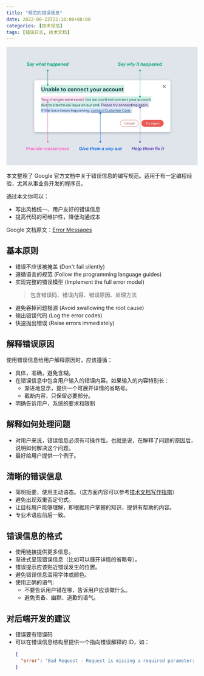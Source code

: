 ```yaml
---
title: "规范的错误信息"
date: 2022-08-23T22:18:00+08:00
categories: [技术规范]
tags: [错误日志, 技术文档]
---
```


![](/images/20221031083917.png)

本文整理了 Google 官方文档中关于错误信息的编写规范。适用于有一定编程经验，尤其从事业务开发的程序员。

通过本文你可以：

- 写出风格统一、用户友好的错误信息
- 提高代码的可维护性，降低沟通成本

Google 文档原文：[Error Messages](https://developers.google.com/tech-writing/error-messages)

## 基本原则

- 错误不应该被掩盖 (Don't fail silently)
- 遵循语言的规范 (Follow the programming language guides)
- 实现完整的错误模型 (Implement the full error model)
  > 包含错误码、错误内容、错误原因、处理方法
- 避免吞掉问题根源 (Avoid swallowing the root cause)
- 输出错误代码 (Log the error codes)
- 快速抛出错误 (Raise errors immediately)

## 解释错误原因

使用错误信息给用户解释原因时，应该遵循：

- 具体，准确，避免含糊。
- 在错误信息中包含用户输入的错误内容。如果输入的内容特别长：
  - 渐进地显示，提供一个可展开详情的省略号。
  - 截断内容，只保留必要部分。
- 明确告诉用户，系统的要求和限制

## 解释如何处理问题

- 对用户来说，错误信息必须有可操作性。也就是说，在解释了问题的原因后，说明如何解决这个问题。
- 最好给用户提供一个例子。

## 清晰的错误信息

- 简明扼要，使用主动语态。（这方面内容可以参考[技术文档写作指南](https://sund.site/posts/2022/technical-writing/)）
- 避免出现双重否定句式。
- 让目标用户能够理解，即根据用户掌握的知识，提供有帮助的内容。
- 专业术语应前后一致。

## 错误信息的格式

- 使用链接提供更多信息。
- 渐进式呈现错误信息（比如可以展开详情的省略号）。
- 错误提示应该贴近错误发生的位置。
- 避免错误信息滥用字体或颜色。
- 使用正确的语气:
  - 不要告诉用户错在哪，告诉用户应该做什么。
  - 避免责备、幽默、道歉的语气。

## 对后端开发的建议

- 错误要有错误码
- 可以在错误信息结构里提供一个指向错误解释的 ID，如：
  ```json
  {
    "error": "Bad Request - Request is missing a required parameter: -collection_name. Update parameter and resubmit. Issue Reference Number BR0x0071"
  }
  ```
